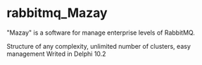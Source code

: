 # rabbitmq_Mazay
"Mazay" is a software for manage enterprise levels of RabbitMQ. 

Structure of any complexity, unlimited number of clusters, easy management
Writed in Delphi 10.2
